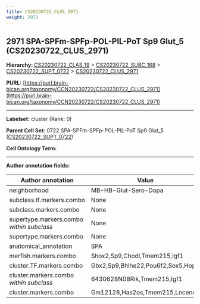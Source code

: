 ```yaml
---
title: CS20230722_CLUS_2971
weight: 2971
---
```

## 2971 SPA-SPFm-SPFp-POL-PIL-PoT Sp9 Glut_5 (CS20230722_CLUS_2971)
<b>Hierarchy: </b>
[CS20230722_CLAS_19](../CS20230722_CLAS_19) >
[CS20230722_SUBC_168](../CS20230722_SUBC_168) >
[CS20230722_SUPT_0722](../CS20230722_SUPT_0722) >
[CS20230722_CLUS_2971](../CS20230722_CLUS_2971)

**PURL:** [https://purl.brain-bican.org/taxonomy/CCN20230722/CS20230722_CLUS_2971](https://purl.brain-bican.org/taxonomy/CCN20230722/CS20230722_CLUS_2971)

---


**Labelset:** cluster (Rank: 0)

**Parent Cell Set:** 0722 SPA-SPFm-SPFp-POL-PIL-PoT Sp9 Glut_5 ([CS20230722_SUPT_0722](../CS20230722_SUPT_0722))



**Cell Ontology Term:** 

[MARKER GENES.]: #


---

[TRANSFERRED ANNOTATIONS.]: #


[AUTHOR ANNOTATION FIELDS.]: #


**Author annotation fields:**

| Author annotation | Value |
|-------------------|-------|
|neighborhood|MB-HB-Glut-Sero-Dopa|
|subclass.tf.markers.combo|None|
|subclass.markers.combo|None|
|supertype.markers.combo _within subclass_|None|
|supertype.markers.combo|None|
|anatomical_annotation|SPA|
|merfish.markers.combo|Shox2,Sp9,Chodl,Tmem215,Igf1|
|cluster.TF.markers.combo|Gbx2,Sp9,Bhlhe22,Pou6f2,Sox5,Hopx|
|cluster.markers.combo _within subclass_|6430628N08Rik,Tmem215,Igf1|
|cluster.markers.combo|Gm12128,Has2os,Tmem215,Lncenc1|
